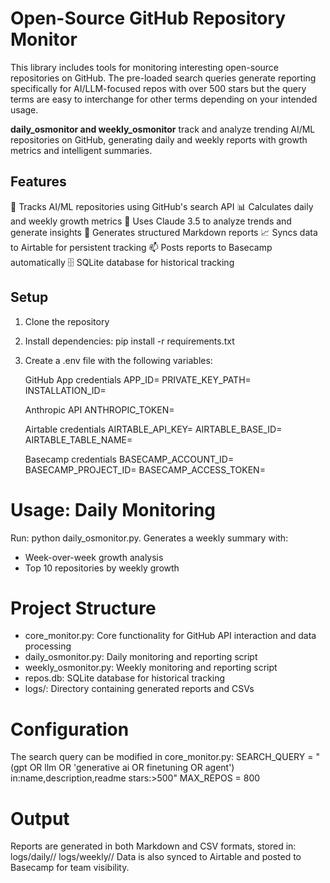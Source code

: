 # Open-Source GitHub Repository Monitor
This library includes tools for monitoring interesting open-source repositories on GitHub. The pre-loaded search queries generate reporting specifically for AI/LLM-focused repos with over 500 stars but the query terms are easy to interchange for other terms depending on your intended usage.

**daily_osmonitor and weekly_osmonitor**
track and analyze trending AI/ML repositories on GitHub, generating daily and weekly reports with growth metrics and intelligent summaries.

## Features
🤖 Tracks AI/ML repositories using GitHub's search API
📊 Calculates daily and weekly growth metrics
🧠 Uses Claude 3.5 to analyze trends and generate insights
📝 Generates structured Markdown reports
📈 Syncs data to Airtable for persistent tracking
📫 Posts reports to Basecamp automatically
🗄️ SQLite database for historical tracking

## Setup
1. Clone the repository
2. Install dependencies:
   pip install -r requirements.txt
3. Create a .env file with the following variables:
   
   GitHub App credentials
   APP_ID=
   PRIVATE_KEY_PATH=
   INSTALLATION_ID=

   Anthropic API
   ANTHROPIC_TOKEN=

   Airtable credentials
   AIRTABLE_API_KEY=
   AIRTABLE_BASE_ID=
   AIRTABLE_TABLE_NAME=

   Basecamp credentials
   BASECAMP_ACCOUNT_ID=
   BASECAMP_PROJECT_ID=
   BASECAMP_ACCESS_TOKEN=

# Usage: Daily Monitoring

Run: python daily_osmonitor.py. Generates a weekly summary with:
- Week-over-week growth analysis
- Top 10 repositories by weekly growth

# Project Structure
- core_monitor.py: Core functionality for GitHub API interaction and data processing
- daily_osmonitor.py: Daily monitoring and reporting script
- weekly_osmonitor.py: Weekly monitoring and reporting script
- repos.db: SQLite database for historical tracking
- logs/: Directory containing generated reports and CSVs

# Configuration
The search query can be modified in core_monitor.py:
  SEARCH_QUERY = "(gpt OR llm OR 'generative ai OR finetuning OR agent') in:name,description,readme stars:>500"
  MAX_REPOS = 800

# Output
Reports are generated in both Markdown and CSV formats, stored in:
logs/daily/<timestamp>/
logs/weekly/<timestamp>/
Data is also synced to Airtable and posted to Basecamp for team visibility.
